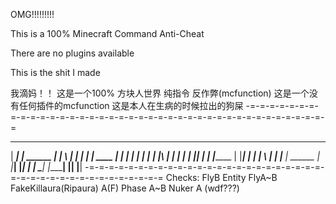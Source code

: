OMG!!!!!!!!!

This is a 100% Minecraft Command Anti-Cheat

There are no plugins available

This is the shit I made


我滴妈！！
这是一个100% 方块人世界 纯指令 反作弊(mcfunction)
这是一个没有任何插件的mcfunction
这是本人在生病的时候拉出的狗屎
-=-=-=-=-=-=-=-=-=-=-=-=-=-=-=-=-=-=-=-=-=-=-=-=-=-=-=-=-=-=-=-=-=-=-=-=-=-=-=-=
 _________     ___________      ______   _   ___              __________
| _______|    |   ______  |    |      \ | |  |  |            |   ____   |
| |           | |      | |     |  |\   \| |  |  |            |  |____|  |
| |_______    | |______|  |    |  | \     |  |  |_____       |  ______  |
|_________|   |___________|    |  |   \___|  |________|      |__|     |__|
-=-=-=-=-=-=-=-=-=-=-=-=-=-=-=-=-=-=-=-=-=-=-=-=-=-=-=-=-=-=-=-=-=-=-=-=-=-=-=-=
Checks:
FlyB
Entity FlyA~B
FakeKillaura(Ripaura) A(F)
Phase A~B
Nuker A (wdf???)

